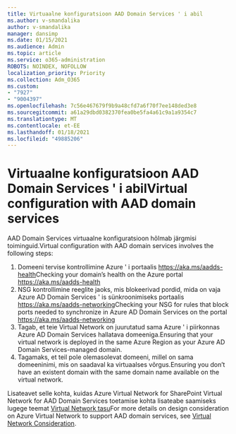 ```yaml
---
title: Virtuaalne konfiguratsioon AAD Domain Services ' i abil
ms.author: v-smandalika
author: v-smandalika
manager: dansimp
ms.date: 01/15/2021
ms.audience: Admin
ms.topic: article
ms.service: o365-administration
ROBOTS: NOINDEX, NOFOLLOW
localization_priority: Priority
ms.collection: Adm_O365
ms.custom:
- "7927"
- "9004397"
ms.openlocfilehash: 7c56e467679f9b9a48cfd7a6f70f7ee148ded3e8
ms.sourcegitcommit: a61a29dbd0382370fea0be5fa4a61c9a1a9354c7
ms.translationtype: MT
ms.contentlocale: et-EE
ms.lasthandoff: 01/18/2021
ms.locfileid: "49885206"
---
```

# <a name="virtual-configuration-with-aad-domain-services"></a><span data-ttu-id="85a86-102">Virtuaalne konfiguratsioon AAD Domain Services ' i abil</span><span class="sxs-lookup"><span data-stu-id="85a86-102">Virtual configuration with AAD domain services</span></span>

<span data-ttu-id="85a86-103">AAD Domain Services virtuaalne konfiguratsioon hõlmab järgmisi toiminguid.</span><span class="sxs-lookup"><span data-stu-id="85a86-103">Virtual configuration with AAD domain services involves the following steps:</span></span> 

1. <span data-ttu-id="85a86-104">Domeeni tervise kontrollimine Azure ' i portaalis https://aka.ms/aadds-health</span><span class="sxs-lookup"><span data-stu-id="85a86-104">Checking your domain’s health on the Azure portal https://aka.ms/aadds-health</span></span>
2. <span data-ttu-id="85a86-105">NSG kontrollimine reeglite jaoks, mis blokeerivad pordid, mida on vaja Azure AD Domain Services ' is sünkroonimiseks portaalis https://aka.ms/aadds-networking</span><span class="sxs-lookup"><span data-stu-id="85a86-105">Checking your NSG for rules that block ports needed to synchronize in Azure AD Domain Services on the portal https://aka.ms/aadds-networking</span></span>
3. <span data-ttu-id="85a86-106">Tagab, et teie Virtual Network on juurutatud sama Azure ' i piirkonnas Azure AD Domain Services hallatava domeeniga.</span><span class="sxs-lookup"><span data-stu-id="85a86-106">Ensuring that your virtual network is deployed in the same Azure Region as your Azure AD Domain Services-managed domain.</span></span>
4. <span data-ttu-id="85a86-107">Tagamaks, et teil pole olemasolevat domeeni, millel on sama domeeninimi, mis on saadaval ka virtuaalses võrgus.</span><span class="sxs-lookup"><span data-stu-id="85a86-107">Ensuring you don’t have an existent domain with the same domain name available on the virtual network.</span></span>

<span data-ttu-id="85a86-108">Lisateavet selle kohta, kuidas Azure Virtual Network for SharePoint Virtual Network for AAD Domain Services toetamise kohta lisateabe saamiseks lugege teemat [Virtual Network tasu](https://docs.microsoft.com/azure/active-directory-domain-services/network-considerations)</span><span class="sxs-lookup"><span data-stu-id="85a86-108">For more details on design consideration on Azure Virtual Network to support AAD domain services, see [Virtual Network Consideration](https://docs.microsoft.com/azure/active-directory-domain-services/network-considerations).</span></span>

